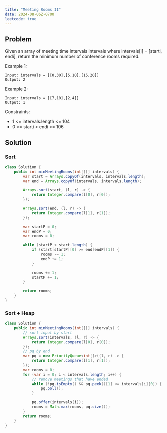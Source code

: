 ```yaml
---
title: "Meeting Rooms II"
date: 2024-08-06Z-0700
leetcode: true
---
```


## Problem

Given an array of meeting time intervals intervals where intervals[i] = [starti, endi], return the minimum number of conference rooms required.

Example 1:

```text
Input: intervals = [[0,30],[5,10],[15,20]]
Output: 2
```

Example 2:

```text
Input: intervals = [[7,10],[2,4]]
Output: 1
```

Constraints:

- 1 <= intervals.length <= 104
- 0 <= starti < endi <= 106

## Solution

### Sort

```java
class Solution {
    public int minMeetingRooms(int[][] intervals) {
        var start = Arrays.copyOf(intervals, intervals.length);
        var end = Arrays.copyOf(intervals, intervals.length);

        Arrays.sort(start, (l, r) -> {
            return Integer.compare(l[0], r[0]);
        });

        Arrays.sort(end, (l, r) -> {
            return Integer.compare(l[1], r[1]);
        });

        var startP = 0;
        var endP = 0;
        var rooms = 0;

        while (startP < start.length) {
            if (start[startP][0] >= end[endP][1]) {
                rooms -= 1;
                endP += 1;
            }

            rooms += 1;
            startP += 1;
        }

        return rooms;
    }
}
```

### Sort + Heap

```java
class Solution {
    public int minMeetingRooms(int[][] intervals) {
        // sort input by start
        Arrays.sort(intervals, (l, r) -> {
            return Integer.compare(l[0], r[0]);
        });
        // pq by end
        var pq = new PriorityQueue<int[]>((l, r) -> {
            return Integer.compare(l[1], r[1]);
        });
        var rooms = 0;
        for (var i = 0; i < intervals.length; i++) {
            // remove meetings that have ended
            while (!pq.isEmpty() && pq.peek()[1] <= intervals[i][0]) {
                pq.poll();
            }

            pq.offer(intervals[i]);
            rooms = Math.max(rooms, pq.size());
        }
        return rooms;
    }
}
```
